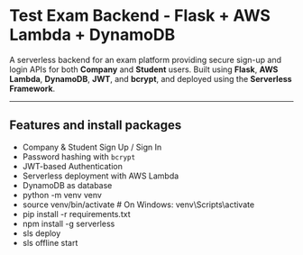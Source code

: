# Test Exam Backend - Flask + AWS Lambda + DynamoDB

A serverless backend for an exam platform providing secure sign-up and login APIs for both **Company** and **Student** users. Built using **Flask**, **AWS Lambda**, **DynamoDB**, **JWT**, and **bcrypt**, and deployed using the **Serverless Framework**.

---

##  Features and install packages

-  Company & Student Sign Up / Sign In
-  Password hashing with `bcrypt`
-  JWT-based Authentication
-  Serverless deployment with AWS Lambda
-  DynamoDB as database
-  python -m venv venv
-  source venv/bin/activate  # On Windows: venv\Scripts\activate
-  pip install -r requirements.txt
-  npm install -g serverless
-  sls deploy
-  sls offline start


